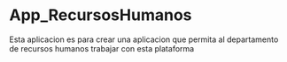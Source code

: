 # App_RecursosHumanos
Esta aplicacion es para crear una aplicacion que permita al departamento de recursos humanos trabajar con esta plataforma 
